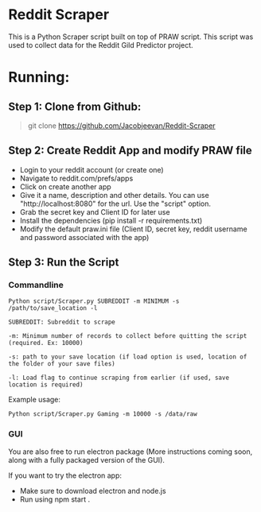 # Reddit Scraper

This is a Python Scraper script built on top of PRAW script. This script was used to collect data for the Reddit Gild Predictor project.

# Running:

## Step 1: Clone from Github:

> git clone https://github.com/Jacobjeevan/Reddit-Scraper

## Step 2: Create Reddit App and modify PRAW file

- Login to your reddit account (or create one)
- Navigate to reddit.com/prefs/apps
- Click on create another app
- Give it a name, description and other details. You can use "http://localhost:8080" for the url. Use the "script" option.
- Grab the secret key and Client ID for later use
- Install the dependencies (pip install -r requirements.txt)
- Modify the default praw.ini file (Client ID, secret key, reddit username and password associated with the app)

## Step 3: Run the Script 


### Commandline

    Python script/Scraper.py SUBREDDIT -m MINIMUM -s /path/to/save_location -l

    SUBREDDIT: Subreddit to scrape

    -m: Minimum number of records to collect before quitting the script (required. Ex: 10000)

    -s: path to your save location (if load option is used, location of the folder of your save files)

    -l: Load flag to continue scraping from earlier (if used, save location is required)

Example usage:

    Python script/Scraper.py Gaming -m 10000 -s /data/raw


### GUI

You are also free to run electron package (More instructions coming soon, along with a fully packaged version of the GUI).

If you want to try the electron app:

- Make sure to download electron and node.js
- Run using npm start .

